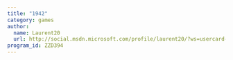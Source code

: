 ```yaml
---
title: "1942"
category: games
author:
  name: Laurent20
  url: http://social.msdn.microsoft.com/profile/laurent20/?ws=usercard-mini
program_id: ZZD394
---
```

